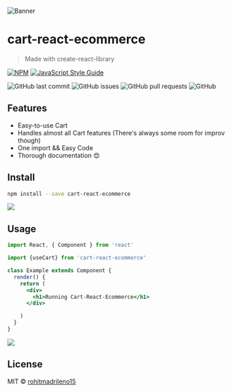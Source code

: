 ![Banner](https://res.cloudinary.com/dlxxe3zdi/image/upload/v1626015416/Cart-react_mbeeuw.png)

# cart-react-ecommerce

> Made with create-react-library

[![NPM](https://img.shields.io/npm/v/cart-react-ecommerce.svg)](https://www.npmjs.com/package/cart-react-ecommerce) [![JavaScript Style Guide](https://img.shields.io/badge/code_style-standard-brightgreen.svg)](https://standardjs.com)

![GitHub last commit](https://img.shields.io/github/last-commit/rohitmadrileno15/cart-react-ecommerce)
![GitHub issues](https://img.shields.io/github/issues-raw/rohitmadrileno15/cart-react-ecommerce)
![GitHub pull requests](https://img.shields.io/github/issues-pr/rohitmadrileno15/cart-react-ecommerce)
![GitHub](https://img.shields.io/github/license/rohitmadrileno15/cart-react-ecommerce)

## Features

- Easy-to-use Cart
- Handles almost all Cart features (There's always some room for improv though)
- One import && Easy Code
- Thorough documentation :heart_eyes:


## Install

```bash
npm install --save cart-react-ecommerce
```

![](https://media.giphy.com/media/1BFEEIo4h1BuTH8eqP/giphy.gif)


## Usage

```jsx
import React, { Component } from 'react'

import {useCart} from 'cart-react-ecommerce'

class Example extends Component {
  render() {
    return (
      <div>
        <h1>Running Cart-React-Ecommerce</h1>
      </div>

    )
  }
}
```

![](https://gph.is/g/466z6Wx)

## License

MIT © [rohitmadrileno15](https://github.com/rohitmadrileno15)
